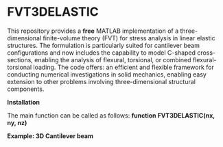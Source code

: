 # FVT3DELASTIC

This repository provides a **free** MATLAB implementation of a three-dimensional finite-volume theory (FVT) for stress analysis in linear elastic structures. The formulation is particularly suited for cantilever beam configurations and now includes the capability to model C-shaped cross-sections, enabling the analysis of flexural, torsional, or combined flexural-torsional loading. The code offers:
an efficient and flexible framework for conducting numerical investigations in solid mechanics, enabling easy extension to other problems involving three-dimensional structural components.

**Installation**

The main function can be called as follows: **function FVT3DELASTIC(nx, ny, nz)**

**Example: 3D Cantilever beam** 


